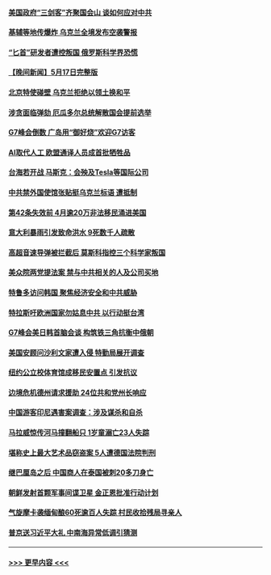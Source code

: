 #### [美国政府“三剑客”齐聚国会山 谈如何应对中共](../pages/prog202/a103715438.md?t=05181543) 
#### [基辅等地传爆炸 乌克兰全境发布空袭警报](../pages/prog202/a103715431.md?t=05181543) 
#### [“匕首”研发者遭控叛国 俄罗斯科学界恐慌](../pages/prog202/a103715390.md?t=05181543) 
#### [【晚间新闻】5月17日完整版](../pages/prog202/a103715304.md?t=05181543) 
#### [北京特使碰壁 乌克兰拒绝以领土换和平](../pages/prog202/a103715357.md?t=05181543) 
#### [涉贪面临弹劾 厄瓜多尔总统解散国会提前选举](../pages/prog202/a103715369.md?t=05181543) 
#### [G7峰会倒数 广岛用“御好烧”欢迎G7访客](../pages/prog202/a103715303.md?t=05181543) 
#### [AI取代人工 欧盟通译人员成首批牺牲品](../pages/prog202/a103715293.md?t=05181543) 
#### [台海若开战 马斯克：会殃及Tesla等国际公司](../pages/prog202/a103715278.md?t=05181543) 
#### [中共禁外国使馆张贴挺乌克兰标语 遭抵制](../pages/prog202/a103715273.md?t=05181543) 
#### [第42条失效前 4月逾20万非法移民涌进美国](../pages/prog202/a103715114.md?t=05181543) 
#### [意大利暴雨引发致命洪水 9死数千人疏散](../pages/prog202/a103715145.md?t=05181543) 
#### [高超音速导弹被拦截后 莫斯科指控三个科学家叛国](../pages/prog202/a103715130.md?t=05181543) 
#### [美众院两党提法案 禁与中共相关的人及公司买地](../pages/prog202/a103714954.md?t=05181543) 
#### [特鲁多访问韩国 聚焦经济安全和中共威胁](../pages/prog202/a103715038.md?t=05181543) 
#### [特拉斯吁欧洲国家勿姑息中共 以行动挺台湾](../pages/prog202/a103715027.md?t=05181543) 
#### [G7峰会美日韩首脑会谈 构筑铁三角抗衡中俄朝](../pages/prog202/a103714958.md?t=05181543) 
#### [美国安顾问沙利文家遭入侵 特勤局展开调查](../pages/prog202/a103714786.md?t=05181543) 
#### [纽约公立校体育馆成移民安置点 引发抗议](../pages/prog202/a103714770.md?t=05181543) 
#### [边境危机德州请求援助 24位共和党州长响应](../pages/prog202/a103714766.md?t=05181543) 
#### [中国游客印尼遇害案调查：涉及谋杀和自杀](../pages/prog202/a103714773.md?t=05181543) 
#### [马拉威惊传河马撞翻船只 1岁童溺亡23人失踪](../pages/prog202/a103714722.md?t=05181543) 
#### [堪称史上最大艺术品窃盗案 5人遭德国法院判刑](../pages/prog202/a103714719.md?t=05181543) 
#### [继巴厘岛之后 中国商人在泰国被刺20多刀身亡](../pages/prog202/a103714706.md?t=05181543) 
#### [朝鲜发射首颗军事间谍卫星 金正恩批准行动计划](../pages/prog202/a103714703.md?t=05181543) 
#### [气旋摩卡袭缅甸酿60死逾百人失踪 村民收拾残局寻亲人](../pages/prog202/a103714646.md?t=05181543) 
#### [普京送习近平大礼 中南海异常低调引猜测](../pages/prog202/a103714614.md?t=05181543) 

----
#### [ >>> 更早内容 <<< ](../indexes/prog202-earlier.md)
